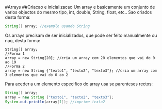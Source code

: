 #Arrays
##Criacao e inicializacao
Um array e basicamente um conjunto de varios objectos do mesmo tipo, int, double, String, float, etc.. Sao criados desta forma:
```java
String[] array; //exemplo usando String
```
Os arrays precisam de ser inicializados, que pode ser feito manualmente ou nao, desta forma:

```
String[] array;
//Forma 1
array = new String[20]; //cria um array com 20 elementos que vai do 0 ao 19
//Forma 2
array = new String {"texto1", "texto2", "texto3"}; //cria um array com 3 elementos que vai do 0 ao 2
```
Para aceder a um elemento especifico do array usa se parenteses rectos:
```java
String[] array;
array = new String {"texto1", "texto2", "texto3"}; 
System.out.println(array[1]); //imprime texto2
```
